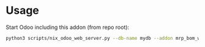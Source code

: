 # Usage

Start Odoo including this addon (from repo root):

```bash
python3 scripts/nix_odoo_web_server.py --db-name mydb --addon mrp_bom_widget_section_and_note_one2many
```
